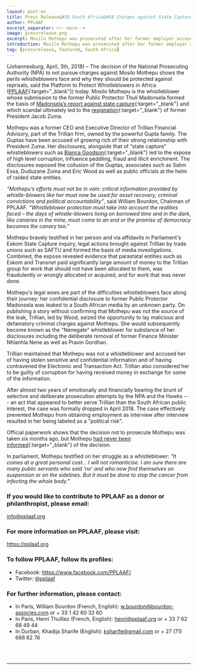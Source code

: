 ```yaml
---
layout: post-en
title: Press Release&#58 South Africa&#58 Charges against State Capture whistleblower dropped
author: PPLAAF
excerpt_separator: <!--more-->
image: pressrelease.png
excerpt: Mosilo Mothepu was prosecuted after her former employer accused her of having stolen confidential documents
introduction: Mosilo Mothepu was prosecuted after her former employer accused her of having stolen confidential documents
tag: [pressrelease, featured, South Africa]
---
```


(Johannesburg, April, 3th, 2018) – The decision of the National Prosecuting Authority (NPA) to not pursue charges against Mosilo Mothepu shows the perils whistleblowers face and why they should be protected against reprisals, said the Platform to Protect Whistleblowers in Africa ([PPLAAF](https://pplaaf.org/who-we-are.html){:target="_blank"}) today. Mosilo Mothepu is the whistleblower whose submission to the former Public Protector Thuli Madonsela formed the basis of [Madonsela’s report against state capture](https://www.news24.com/SouthAfrica/News/download-the-full-state-of-capture-pdf-20161102){:target="_blank"} and which scandal ultimately led to the [resignation](https://pplaaf.org/2018/02/15/zuma-presidency-ends.html){:target="_blank"} of former President Jacob Zuma. 

Mothepu was a former CEO and Executive Director of Trillian Financial Advisory, part of the Trillian firm, owned by the powerful Gupta family. The Guptas have been accused of growing rich of their strong relationship with President Zuma. Her disclosures, alongside that of “state capture” whistleblowers such as [Bianca Goodson](https://pplaaf.org/2018/01/29/trillian-goodson-speaks.html){:target="_blank"} led to the expose of high level corruption, influence peddling, fraud and illicit enrichment. The disclosures exposed the collusion of the Guptas, associates such as Salim Essa, Duduzane Zuma and Eric Wood as well as public officials at the helm of raided state entities. 

_“Mothepu’s efforts must not be in vain: critical information provided by whistle-blowers like her must now be used for asset recovery, criminal convictions and political accountability”_, said William Bourdon, Chairman of PPLAAF. _“Whistleblower protection must take into account the realities faced – the days of whistle-blowers living on borrowed time and in the dark, like canaries in the mine, must come to an end or the promise of democracy becomes the canary too.”_

Mothepu bravely testified in her person and via affidavits in Parliament's Eskom State Capture inquiry, legal actions brought against Trillian by trade unions such as SAFTU and formed the basis of media investigations. Combined, the expose revealed evidence that parastatal entities such as Eskom and Transnet paid significantly large amount of money to the Trillian group for work that should not have been allocated to them, was fraudulently or wrongly allocated or acquired, and for work that was never done. 

Mothepu's legal woes are part of the difficulties whistleblowers face along their journey: her confidential disclosure to former Public Protector Madonsela was leaked to a South African media by an unknown party. On publishing a story without confirming that Mothepu was not the source of the leak, Trillian, led by Wood, seized the opportunity to lay malicious and defamatory criminal charges against Mothepu. She would subsequently become known as the "Nenegate" whistleblower for substance of her disclosures including the deliberate removal of former Finance Minister Nhlanhla Nene as well as Pravin Gordhan. 

Trillian maintained that Mothepu was not a whistleblower and accused her of having stolen sensitive and confidential information and of having contravened the Electronic and Transaction Act. Trillian also considered her to be guilty of corruption for having received money in exchange for some of the information. 

After almost two years of emotionally and financially bearing the brunt of selective and deliberate prosecution attempts by the NPA and the Hawks --- an act that appeared to better serve Trillian than the South African public interest, the case was formally dropped in April 2018. The case effectively prevented Mothepu from obtaining employment as interview after interview resulted in her being labeled as a "political risk". 

Official paperwork shows that the decision not to prosecute Mothepu was taken six months ago, but Mothepu [had never been informed](https://www.dailymaverick.co.za/article/2018-04-03-scorpio-no-winnable-criminal-case-against-trillian-whistle-blower/#.WsdEMIhuZPY){:target="_blank"} of the decision. 

In parliament, Mothepu testified on her struggle as a whistleblower: _"It comes at a great personal cost… I will not romanticise. I am sure there are many public servants who said ‘no’ and who now find themselves on suspension or on the sidelines. But it must be done to stop the cancer from infecting the whole body.”_



### If you would like to contribute to PPLAAF as a donor or philanthropist, please email:
[info@pplaaf.org](mailto:info@pplaaf.org) 

### For more information on PPLAAF, please visit:
<https://pplaaf.org>

### To follow PPLAAF, follow its profiles:
- Facebook: <https://www.facebook.com/PPLAAF/>
- Twitter: [@pplaaf](https://twitter.com/pplaaf)

### For further information, please contact:
- In Paris, William Bourdon (French, English): [w.bourdon@bourdon-associes.com](mailto:w.bourdon@bourdon-associes.com) or + 33 1 42 60 32 60
- In Paris, Henri Thulliez (French, English): [henri@pplaaf.org](mailto:henri@pplaaf.org) or + 33 7 62 68 49 44
- In Durban, Khadija Sharife (English): [ksharife@gmail.com](mailto:ksharife@gmail.com) or + 27 (71) 688 62 76 



<br>
<br>

----------------------